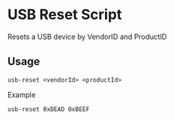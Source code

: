 # USB Reset Script

Resets a USB device by VendorID and ProductID

## Usage

    usb-reset <vendorId> <productId>

Example

    usb-reset 0xDEAD 0xBEEF
